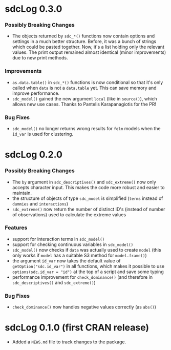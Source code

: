 # sdcLog 0.3.0

### Possibly Breaking Changes

* The objects returned by `sdc_*()` functions now contain options and settings
  in a much better structure. Before, it was a bunch of strings which could be
  pasted together. Now, it's a list holding only the relevant values. The print
  output remained almost identical (minor improvements) due to new print 
  methods.

### Improvements
* `as.data.table()` in `sdc_*()` functions is now conditional so that it's only
  called when `data` is not a `data.table` yet. This can save memory and improve
  performance.
* `sdc_model()` gained the new argument `local` (like in `source()`), which
  allows new use cases. Thanks to Pantelis Karapanagiotis for the PR!
  
### Bug Fixes
* `sdc_model()` no longer returns wrong results for `felm` models when the
  `id_var` is used for clustering.

# sdcLog 0.2.0

### Possibly Breaking Changes

* The `by` argument in `sdc_descriptives()` and `sdc_extreme()` now only accepts
  character input. This makes the code more robust and easier to maintain.
* the structure of objects of type `sdc_model` is simplified (`terms` instead of
  `dummies` and `interactions`)
* `sdc_extreme()` now return the number of distinct ID's (instead of number of
  observations) used to calculate the extreme values

### Features

* support for interaction terms in `sdc_model()`
* support for checking continuous variables in `sdc_model()`
* `sdc_model()` now checks if `data` was actually used to create `model` (this
  only works if `model` has a suitable S3 method for `model.frame()`)
* the argument `id_var` now takes the default value of `getOption("sdc.id_var")`
  in all functions, which makes it possible to use `options(sdc.id_var = "id")` 
  at the top of a script and save some typing
* performance improvement for `check_dominance()` (and therefore in
  `sdc_descriptives()` and `sdc_extreme()`)

### Bug Fixes

* `check_dominance()` now handles negative values correctly (as `abs()`)


# sdcLog 0.1.0 (first CRAN release)

* Added a `NEWS.md` file to track changes to the package.
